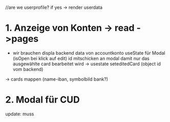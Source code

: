 //are we userprofile? if yes -> render userdata


# 1. Anzeige von Konten -> read ->pages
- wir brauchen displa backend data von accountkonto
useState für Modal (isOpen bei klick auf edit)
id mitschicken an modal damit nur das ausgewählte card bearbeitet wird
-> usestate seteditedCard (object id vom backend)


-> cards mappen (name-iban, symbolbild bank?)

# 2. Modal für CUD


update: muss 

